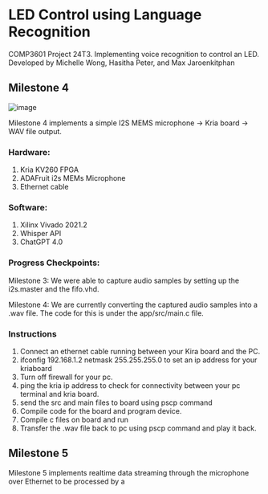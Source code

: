 # LED Control using Language Recognition

COMP3601 Project 24T3. Implementing voice recognition to control an LED. 
Developed by Michelle Wong, Hasitha Peter, and Max Jaroenkitphan

## Milestone 4 

![image](https://github.com/user-attachments/assets/19ea688e-7bc7-4cf1-9c4e-92b774c0bfa3)

Milestone 4 implements a simple I2S MEMS microphone -> Kria board -> WAV file output. 

### Hardware:
1. Kria KV260 FPGA
2. ADAFruit i2s MEMs Microphone
3. Ethernet cable

### Software:
1. Xilinx Vivado 2021.2
2. Whisper API
3. ChatGPT 4.0

### Progress Checkpoints:
Milestone 3: We were able to capture audio samples by setting up the i2s.master and the fifo.vhd.

Milestone 4: We are currently converting the captured audio samples into a .wav file. The code for this is under the app/src/main.c file.

### Instructions 
1. Connect an ethernet cable running between your Kira board and the PC.
2. ifconfig 192.168.1.2 netmask 255.255.255.0 to set an ip address for your kriaboard
3. Turn off firewall for your pc.
4. ping the kria ip address to check for connectivity between your pc terminal and kria board.
5. send the src and main files to board using pscp command
6. Compile code for the board and program device.
7. Compile c files on board and run
8. Transfer the .wav file back to pc using pscp command and play it back.


## Milestone 5

Milestone 5 implements realtime data streaming through the microphone over Ethernet to be processed by a 
